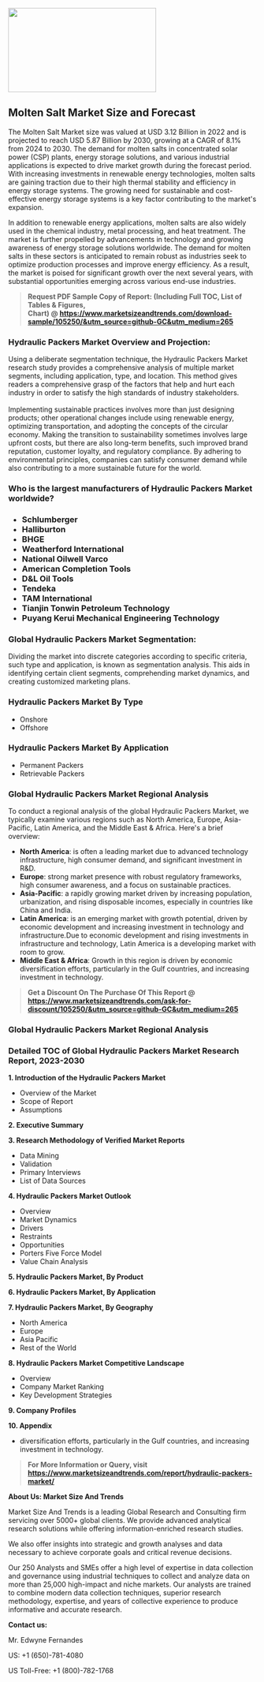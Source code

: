 <p><img class="alignnone size-medium wp-image-20088" src="https://ffe5etoiles.com/wp-content/uploads/2024/12/MST1-300x171.png" alt="" width="300" height="171" /></p><h2>Molten Salt Market Size and Forecast</h2><p>The Molten Salt Market size was valued at USD 3.12 Billion in 2022 and is projected to reach USD 5.87 Billion by 2030, growing at a CAGR of 8.1% from 2024 to 2030. The demand for molten salts in concentrated solar power (CSP) plants, energy storage solutions, and various industrial applications is expected to drive market growth during the forecast period. With increasing investments in renewable energy technologies, molten salts are gaining traction due to their high thermal stability and efficiency in energy storage systems. The growing need for sustainable and cost-effective energy storage systems is a key factor contributing to the market's expansion.</p><p>In addition to renewable energy applications, molten salts are also widely used in the chemical industry, metal processing, and heat treatment. The market is further propelled by advancements in technology and growing awareness of energy storage solutions worldwide. The demand for molten salts in these sectors is anticipated to remain robust as industries seek to optimize production processes and improve energy efficiency. As a result, the market is poised for significant growth over the next several years, with substantial opportunities emerging across various end-use industries.</p></p><blockquote id="" class=""><strong>Request PDF Sample Copy of Report: (Including Full TOC, List of Tables &amp; Figures, Chart)&nbsp;@&nbsp;<strong><a href="https://www.marketsizeandtrends.com/download-sample/105250/&utm_source=github-GC&utm_medium=265" target="_blank">https://www.marketsizeandtrends.com/download-sample/105250/&utm_source=github-GC&utm_medium=265</a></strong></strong></blockquote><h3 id="" class="">Hydraulic Packers Market&nbsp;Overview and Projection:</h3><p id="" class="">Using a deliberate segmentation technique, the Hydraulic Packers Market research study provides a comprehensive analysis of multiple market segments, including application, type, and location. This method gives readers a comprehensive grasp of the factors that help and hurt each industry in order to satisfy the high standards of industry stakeholders. <br /> <br />Implementing sustainable practices involves more than just designing products; other operational changes include using renewable energy, optimizing transportation, and adopting the concepts of the circular economy. Making the transition to sustainability sometimes involves large upfront costs, but there are also long-term benefits, such improved brand reputation, customer loyalty, and regulatory compliance. By adhering to environmental principles, companies can satisfy consumer demand while also contributing to a more sustainable future for the world.</p><h3 id="" class="">Who is the largest manufacturers of&nbsp;Hydraulic Packers Market worldwide?</h3><h3 class=""><p><ul><li>Schlumberger </li><li> Halliburton </li><li> BHGE </li><li> Weatherford International </li><li> National Oilwell Varco </li><li> American Completion Tools </li><li> D&L Oil Tools </li><li> Tendeka </li><li> TAM International </li><li> Tianjin Tonwin Petroleum Technology </li><li> Puyang Kerui Mechanical Engineering Technology</li></ul></p></h3><h3 id="" class="">Global&nbsp;Hydraulic Packers Market Segmentation:</h3><p id="" class="">Dividing the market into discrete categories according to specific criteria, such type and application, is known as segmentation analysis. This aids in identifying certain client segments, comprehending market dynamics, and creating customized marketing plans.</p><h3 id="" class="">Hydraulic Packers Market&nbsp;By Type</h3><p><p><ul><li>Onshore </li><li> Offshore</p></li></ul></p></p><h3 id="" class="">Hydraulic Packers Market&nbsp;By Application</h3><p class=""><p><ul><li>Permanent Packers </li><li> Retrievable Packers</li></ul></p></p><h3 id="" class="">Global Hydraulic Packers Market Regional Analysis</h3><p id="" class="">To conduct a regional analysis of the global Hydraulic Packers Market, we typically examine various regions such as North America, Europe, Asia-Pacific, Latin America, and the Middle East &amp; Africa. Here's a brief overview:</p><ul><li><strong>North America</strong>: is often a leading market due to advanced technology infrastructure, high consumer demand, and significant investment in R&amp;D.</li><li><strong>Europe</strong>: strong market presence with robust regulatory frameworks, high consumer awareness, and a focus on sustainable practices.</li><li><strong>Asia-Pacific</strong>: a rapidly growing market driven by increasing population, urbanization, and rising disposable incomes, especially in countries like China and India.</li><li><strong>Latin America</strong>: is an emerging market with growth potential, driven by economic development and increasing investment in technology and infrastructure.Due to economic development and rising investments in infrastructure and technology, Latin America is a developing market with room to grow.</li><li><strong>Middle East &amp; Africa</strong>: Growth in this region is driven by economic diversification efforts, particularly in the Gulf countries, and increasing investment in technology.</li></ul><blockquote id="" class=""><strong>Get a Discount On The Purchase Of This Report @ <strong><a href="https://www.marketsizeandtrends.com/ask-for-discount/105250/&utm_source=github-GC&utm_medium=265" target="_blank">https://www.marketsizeandtrends.com/ask-for-discount/105250/&utm_source=github-GC&utm_medium=265</a></strong></strong></blockquote><h3 id="" class="">Global Hydraulic Packers Market Regional Analysis</h3><h3 id="" class="">Detailed TOC of Global Hydraulic Packers Market Research Report, 2023-2030</h3><p id="" class=""><strong>1. Introduction of the Hydraulic Packers Market</strong></p><ul><li>Overview of the Market</li><li>Scope of Report</li><li>Assumptions</li></ul><p id="" class=""><strong>2. Executive Summary</strong></p><p id="" class=""><strong>3. Research Methodology of Verified Market Reports</strong></p><ul><li>Data Mining</li><li>Validation</li><li>Primary Interviews</li><li>List of Data Sources</li></ul><p id="" class=""><strong>4. Hydraulic Packers Market Outlook</strong></p><ul><li>Overview</li><li>Market Dynamics</li><li>Drivers</li><li>Restraints</li><li>Opportunities</li><li>Porters Five Force Model</li><li>Value Chain Analysis</li></ul><p id="" class=""><strong>5. Hydraulic Packers Market, By Product</strong></p><p id="" class=""><strong>6. Hydraulic Packers Market, By Application</strong></p><p id="" class=""><strong>7. Hydraulic Packers Market, By Geography</strong></p><ul><li>North America</li><li>Europe</li><li>Asia Pacific</li><li>Rest of the World</li></ul><p id="" class=""><strong>8. Hydraulic Packers Market Competitive Landscape</strong></p><ul><li>Overview</li><li>Company Market Ranking</li><li>Key Development Strategies</li></ul><p id="" class=""><strong>9. Company Profiles</strong></p><p id="" class=""><strong>10. Appendix</strong></p><ul><li>diversification efforts, particularly in the Gulf countries, and increasing investment in technology.</li></ul><blockquote id="" class=""><strong>For More Information or Query, visit <strong><strong><a href="https://www.marketsizeandtrends.com/report/hydraulic-packers-market/" target="_blank">https://www.marketsizeandtrends.com/report/hydraulic-packers-market/</a></strong></strong></strong></blockquote><p id="" class=""><strong>About Us: Market Size And Trends</strong></p><p id="" class="">Market Size And Trends is a leading Global Research and Consulting firm servicing over 5000+ global clients. We provide advanced analytical research solutions while offering information-enriched research studies.</p><p id="" class="">We also offer insights into strategic and growth analyses and data necessary to achieve corporate goals and critical revenue decisions.</p><p id="" class="">Our 250 Analysts and SMEs offer a high level of expertise in data collection and governance using industrial techniques to collect and analyze data on more than 25,000 high-impact and niche markets. Our analysts are trained to combine modern data collection techniques, superior research methodology, expertise, and years of collective experience to produce informative and accurate research.</p><p id="" class=""><strong>Contact us:</strong></p><p id="" class="">Mr. Edwyne Fernandes</p><p id="" class="">US: +1 (650)-781-4080</p><p id="" class="">US Toll-Free: +1 (800)-782-1768</p>
